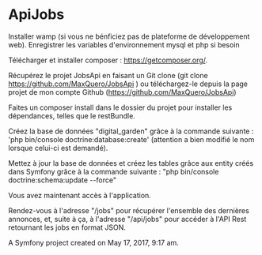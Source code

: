 ApiJobs
=======


Installer wamp (si vous ne bénficiez pas de plateforme de développement web).
Enregistrer les variables d'environnement mysql et php si besoin

Télécharger et installer composer : https://getcomposer.org/.

Récupérez le projet JobsApi en faisant un Git clone (git clone https://github.com/MaxQuero/JobsApi
) ou téléchargez-le depuis la page projet de mon compte Github (https://github.com/MaxQuero/JobsApi)

Faites un composer install dans le dossier du projet pour installer les dépendances, telles que le restBundle.

Créez la base de données "digital_garden" grâce à la commande suivante : 'php bin/console doctrine:database:create' (attention a bien modifié le nom lorsque celui-ci est demandé).

Mettez à jour la base de données et créez les tables grâce aux entity créés dans Symfony grâce à la commande suivante : "php bin/console doctrine:schema:update --force"

Vous avez maintenant accès à l'application.

Rendez-vous à l'adresse "/jobs" pour récupérer l'ensemble des dernières annonces, et, suite à ça, à l'adresse "/api/jobs" pour accéder à l'API Rest retournant les jobs en format JSON.

A Symfony project created on May 17, 2017, 9:17 am.

